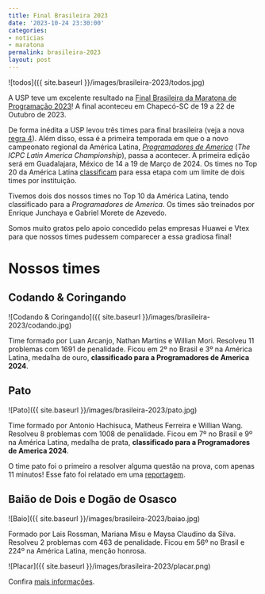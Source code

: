 ```yaml
---
title: Final Brasileira 2023
date: '2023-10-24 23:30:00'
categories:
- noticias
- maratona
permalink: brasileira-2023
layout: post
---
```


![todos]({{ site.baseurl }}/images/brasileira-2023/todos.jpg)

A USP teve um excelente resultado na [Final Brasileira da Maratona de Programação 2023](https://maratona.unoesc.edu.br/)! A final aconteceu em Chapecó-SC de 19 a 22 de Outubro de 2023.

De forma inédita a USP levou três times para final brasileira (veja a nova [regra 4](http://maratona.sbc.org.br/sobre/regras.html)). Além disso, essa é a primeira temporada em que o a novo campeonato regional da América Latina, [_Programadores de America_](https://pda2024.icpcmexico.org/pt/) (_The ICPC Latin America Championship_), passa a acontecer. A primeira edição será em Guadalajara, México de 14 a 19 de Março de 2024. Os times no Top 20 da América Latina [classificam](https://pda2024.icpcmexico.org/es/rules/) para essa etapa com um limite de dois times por instituição.

Tivemos dois dos nossos times no Top 10 da América Latina, tendo classificado para a _Programadores de America_. Os times são treinados por Enrique Junchaya e Gabriel Morete de Azevedo.

Somos muito gratos pelo apoio concedido pelas empresas Huawei e Vtex para que nossos times pudessem comparecer a essa gradiosa final!


# Nossos times

## Codando & Coringando

![Codando & Coringando]({{ site.baseurl }}/images/brasileira-2023/codando.jpg)

Time formado por Luan Arcanjo, Nathan Martins e Willian Mori.
Resolveu 11 problemas com 1691 de penalidade. Ficou em 2º no Brasil e 3º na América Latina, medalha de ouro, **classificado para a Programadores de America 2024**.

## Pato

![Pato]({{ site.baseurl }}/images/brasileira-2023/pato.jpg)

Time formado por Antonio Hachisuca, Matheus Ferreira e Willian Wang.
Resolveu 8 problemas com 1008 de penalidade. Ficou em 7º no Brasil e 9º na América Latina, medalha de prata, **classificado para a Programadores de America 2024**.

O time pato foi o primeiro a resolver alguma questão na prova, com apenas 11 minutos! Esse fato foi relatado em uma [reportagem](https://globoplay.globo.com/v/12049806/).

## Baião de Dois e Dogão de Osasco

![Baio]({{ site.baseurl }}/images/brasileira-2023/baiao.jpg)

Formado por Lais Rossman, Mariana Misu e Maysa Claudino da Silva.
Resolveu 2 problemas com 463 de penalidade. Ficou em 56º no Brasil e 224º na América Latina, menção honrosa.

![Placar]({{ site.baseurl }}/images/brasileira-2023/placar.png)

Confira [mais informações](https://scorelatam.naquadah.com.br/latam-2023/).
